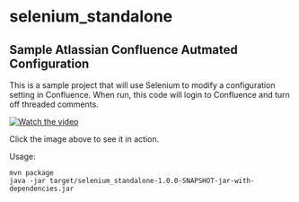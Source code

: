 # selenium_standalone
## Sample Atlassian Confluence Autmated Configuration

This is a sample project that will use Selenium to modify a configuration setting
in Confluence.  When run, this code will login to Confluence and turn off
threaded comments.

[![Watch the video](https://img.youtube.com/vi/nGTfZhSVnJA/0.jpg)](https://youtu.be/nGTfZhSVnJA)

Click the image above to see it in action.

Usage:
```
mvn package
java -jar target/selenium_standalone-1.0.0-SNAPSHOT-jar-with-dependencies.jar 
```


